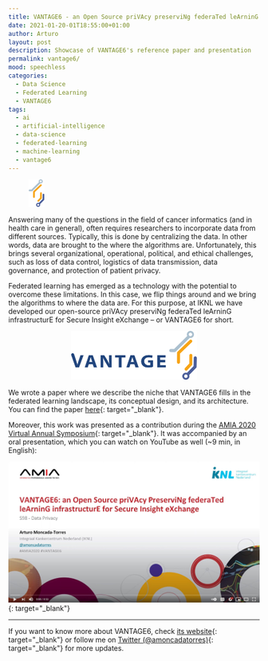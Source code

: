 ```yaml
---
title: VANTAGE6 - an Open Source priVAcy preserviNg federaTed leArninG infrastructurE for Secure Insight Exchange
date: 2021-01-20-01T18:55:00+01:00
author: Arturo
layout: post
description: Showcase of VANTAGE6's reference paper and presentation
permalink: vantage6/
mood: speechless
categories:
  - Data Science
  - Federated Learning
  - VANTAGE6
tags:
  - ai
  - artificial-intelligence
  - data-science
  - federated-learning
  - machine-learning
  - vantage6
---
```


<figure class="alignleft">
	<img width="32" src="../multimedia/icons/vantage6.png"/>
</figure>

Answering many of the questions in the field of cancer informatics (and in health care in general), often requires researchers to incorporate data from different sources. Typically, this is done by centralizing the data. In other words, data are brought to the where the algorithms are. Unfortunately, this brings several organizational, operational, political, and ethical challenges, such as loss of data control, logistics of data transmission, data governance, and protection of patient privacy.

Federated learning has emerged as a technology with the potential to overcome these limitations. In this case, we flip things around and we bring the algorithms to where the data are. For this purpose, at IKNL we have developed our open-source priVAcy preserviNg federaTed leArninG infrastructurE for Secure Insight eXchange – or VANTAGE6 for short.

<p align="center">
  <img width="50%" src="../multimedia/images/vantage6.png">
</p>


<!--more-->

We wrote a paper where we describe the niche that VANTAGE6 fills in the federated learning landscape, its conceptual design, and its architecture. You can find the paper [here](https://vantage6.ai/documents/7/moncada-torres2020vantage6_57GU4Gt.pdf){: target="_blank"}.

Moreover, this work was presented as a contribution during the [AMIA 2020 Virtual Annual Symposium](https://www.amia.org/amia2020){: target="_blank"}. It was accompanied by an oral presentation, which you can watch on YouTube as well (~9 min, in English):

[![vantage6](../multimedia/images/vantage6_thumbnail.jpg)](https://www.youtube.com/watch?v=HVHvlkAeuD0){: target="_blank"}

----------
If you want to know more about VANTAGE6, check [its website](https://vantage6.ai/){: target="_blank"} or follow me on [Twitter (@amoncadatorres)](http://www.twitter.com/amoncadatorres){: target="_blank"} for more updates.
